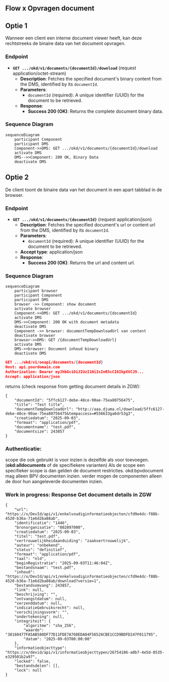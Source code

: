 ## Flow x Opvragen document

## Optie 1
Wanneer een client een interne document viewer heeft, kan deze rechtstreeks de binaire data van het document opvragen.

### Endpoint

- **`GET .../okd/v1/documents/{documentId}/download`** (request application/octet-stream)
  - **Description**: Fetches the specified document's  binary content from the DMS, identified by its `documentId`.
  - **Parameters**: 
    - `documentId` (required): A unique identifier (UUID) for the document to be retrieved.
  - **Response**:
    - **Success 200 (OK)**: Returns the complete document binary data.

### Sequence Diagram

```mermaid
sequenceDiagram
    participant Component
    participant DMS
    Component->>DMS: GET .../okd/v1/documents/{documentId}/download
    activate DMS
    DMS-->>Component: 200 OK, Binary Data
    deactivate DMS
```

## Optie 2
De client toont de binaire data van het document in een apart tabblad in de browser.

### Endpoint

- **`GET .../okd/v1/documents/{documentId}`** (request application/json)
  - **Description**: Fetches the specified document's url or content url from the DMS, identified by its `documentId`.
  - **Parameters**: 
    - `documentId` (required): A unique identifier (UUID) for the document to be retrieved.
  - **Accept type**: application/json
  - **Response**:
    - **Success 200 (OK)**: Returns the url and content url.

### Sequence Diagram

```mermaid
sequenceDiagram
    participant browser
    participant Component
    participant DMS
    browser ->> Component: show document
    activate browser
    Component->>DMS: GET .../okd/v1/documents/{documentId}
    activate DMS
    DMS->>Component: 200 OK with document metadata
    deactivate DMS
    Component ->> browser: documentTempDownloadUrl van content
    deactivate browser
    browser->>DMS: GET /{documentTempDownloadUrl}
    activate DMS
    DMS->>browser: Document inhoud binary
    deactivate DMS
```

```json
GET .../okd/v1/ooapi/documents/{documentId}
Host: api.yourdomain.com
Authorization: Bearer eyJhbGciOiJIUzI1NiIsInR5cCI6IkpXVCJ9...
Accept: application/json
```
returns (check response from getting document details in ZGW):
```
{
    "documentId": "5ffc6127-debe-48ce-90ae-75ea80756475",
    "title": "Test title",
    "documentTempDownloadUrl": "http://aaa.djuma.nl/download/5ffc6127-debe-48ce-90ae-75ea80756475&tempaccess=#556633ga6dr53g3",
    "creatiedatum": "2025-09-03",
    "formaat": "application/pdf",
    "documentname": "test.pdf",
    "documentsize": 243857
}
```




### Authenticatie:
scope die ook gebruikt is voor inzien is dezelfde als voor toevoegen. (**okd:alldocuments** of de specifiekere varianten)
Als de scope een specifieker scope is dan gelden de document restricties. okd:bpvdocument mag alleen BPV documenten inzien.
verder mogen de componenten alleen de door hun aangeleverde documenten inzien.


### Work in progress: Response Get document details in ZGW
```
{
    "url": "https://x/DevId/api/v1/enkelvoudiginformatieobjecten/cfd9e4dc-f88b-4520-b36a-71e6d2ba88ab",
    "identificatie": "1446",
    "bronorganisatie": "802897000",
    "creatiedatum": "2025-09-03",
    "titel": "test.pdf",
    "vertrouwelijkheidaanduiding": "zaakvertrouwelijk",
    "auteur": "onbekend",
    "status": "definitief",
    "formaat": "application/pdf",
    "taal": "nld",
    "beginRegistratie": "2025-09-03T11:46:04Z",
    "bestandsnaam": "test.pdf",
    "inhoud": "https://x/DevId/api/v1/enkelvoudiginformatieobjecten/cfd9e4dc-f88b-4520-b36a-71e6d2ba88ab/download?versie=1",
    "bestandsomvang": 243857,
    "link": null,
    "beschrijving": "",
    "ontvangstdatum": null,
    "verzenddatum": null,
    "indicatieGebruiksrecht": null,
    "verschijningsvorm": "",
    "ondertekening": null,
    "integriteit": {
        "algoritme": "sha_256",
        "waarde": "38160477FA5AB580DF77D11FDE7A76DEDA04F56526CBE1CCD9BDFD247F011795",
        "datum": "2025-09-03T00:00:00"
    },
    "informatieobjecttype": "https://x/devid/api/v1/informatieobjecttypen/26754186-a0b7-4e5d-8535-e329501b2a97",
    "locked": false,
    "bestandsdelen": [],
    "lock": null
}
```
